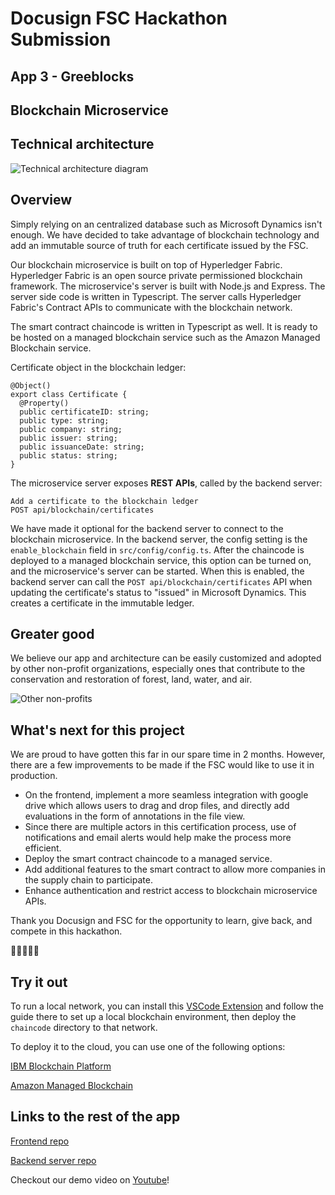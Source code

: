 # Docusign FSC Hackathon Submission

## App 3 - Greeblocks

## Blockchain Microservice

## Technical architecture

![Technical architecture diagram](src/files/TechnicalArchitecture.png)

## Overview

Simply relying on an centralized database such as Microsoft Dynamics isn't enough. We have decided to take advantage of blockchain technology and add an immutable source of truth for each certificate issued by the FSC.

Our blockchain microservice is built on top of Hyperledger Fabric. Hyperledger Fabric is an open source private permissioned blockchain framework. The microservice's server is built with Node.js and Express. The server side code is written in Typescript. The server calls Hyperledger Fabric's Contract APIs to communicate with the blockchain network.

The smart contract chaincode is written in Typescript as well. It is ready to be hosted on a managed blockchain service such as the Amazon Managed Blockchain service.

Certificate object in the blockchain ledger:

```
@Object()
export class Certificate {
  @Property()
  public certificateID: string;
  public type: string;
  public company: string;
  public issuer: string;
  public issuanceDate: string;
  public status: string;
}
```

The microservice server exposes **REST APIs**, called by the backend server:

```
Add a certificate to the blockchain ledger
POST api/blockchain/certificates
```

We have made it optional for the backend server to connect to the blockchain microservice. In the backend server, the config setting is the `enable_blockchain` field in `src/config/config.ts`. After the chaincode is deployed to a managed blockchain service, this option can be turned on, and the microservice's server can be started. When this is enabled, the backend server can call the `POST api/blockchain/certificates` API when updating the certificate's status to "issued" in Microsoft Dynamics. This creates a certificate in the immutable ledger.

## Greater good

We believe our app and architecture can be easily customized and adopted by other non-profit organizations, especially ones that contribute to the conservation and restoration of forest, land, water, and air.

![Other non-profits](src/files/Non_profits.png)

## What's next for this project

We are proud to have gotten this far in our spare time in 2 months. However, there are a few improvements to be made if the FSC would like to use it in production.

- On the frontend, implement a more seamless integration with google drive which allows users to drag and drop files, and directly add evaluations in the form of annotations in the file view.
- Since there are multiple actors in this certification process, use of notifications and email alerts would help make the process more efficient.
- Deploy the smart contract chaincode to a managed service.
- Add additional features to the smart contract to allow more companies in the supply chain to participate.
- Enhance authentication and restrict access to blockchain microservice APIs.

Thank you Docusign and FSC for the opportunity to learn, give back, and compete in this hackathon.

:deciduous_tree::deciduous_tree::deciduous_tree::deciduous_tree::deciduous_tree:

## Try it out

To run a local network, you can install this [VSCode Extension](https://marketplace.visualstudio.com/items?itemName=IBMBlockchain.ibm-blockchain-platform) and follow the guide there to set up a local blockchain environment, then deploy the `chaincode` directory to that network.

To deploy it to the cloud, you can use one of the following options:

[IBM Blockchain Platform](https://www.ibm.com/blockchain/platform)

[Amazon Managed Blockchain](https://aws.amazon.com/managed-blockchain/)

## Links to the rest of the app

[Frontend repo](https://github.com/axcasella/docusign_fsc_ui)

[Backend server repo](https://github.com/axcasella/docusign_fsc_server)

Checkout our demo video on [Youtube](https://www.youtube.com/watch?v=NoS7zAkZ2Gc&feature=youtu.be)!
